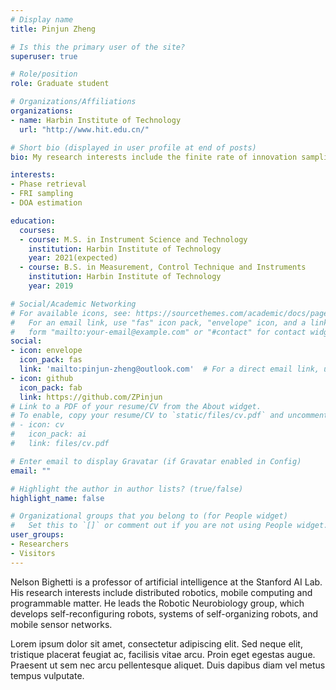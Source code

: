```yaml
---
# Display name
title: Pinjun Zheng

# Is this the primary user of the site?
superuser: true

# Role/position
role: Graduate student

# Organizations/Affiliations
organizations:
- name: Harbin Institute of Technology
  url: "http://www.hit.edu.cn/"

# Short bio (displayed in user profile at end of posts)
bio: My research interests include the finite rate of innovation sampling, phase retrieval, and other inverse problems in signal processing..

interests:
- Phase retrieval
- FRI sampling
- DOA estimation

education:
  courses:
  - course: M.S. in Instrument Science and Technology
    institution: Harbin Institute of Technology
    year: 2021(expected)
  - course: B.S. in Measurement, Control Technique and Instruments
    institution: Harbin Institute of Technology
    year: 2019

# Social/Academic Networking
# For available icons, see: https://sourcethemes.com/academic/docs/page-builder/#icons
#   For an email link, use "fas" icon pack, "envelope" icon, and a link in the
#   form "mailto:your-email@example.com" or "#contact" for contact widget.
social:
- icon: envelope
  icon_pack: fas
  link: 'mailto:pinjun-zheng@outlook.com'  # For a direct email link, use "mailto:pinjun-zheng@outlook.com".
- icon: github
  icon_pack: fab
  link: https://github.com/ZPinjun
# Link to a PDF of your resume/CV from the About widget.
# To enable, copy your resume/CV to `static/files/cv.pdf` and uncomment the lines below.
# - icon: cv
#   icon_pack: ai
#   link: files/cv.pdf

# Enter email to display Gravatar (if Gravatar enabled in Config)
email: ""

# Highlight the author in author lists? (true/false)
highlight_name: false

# Organizational groups that you belong to (for People widget)
#   Set this to `[]` or comment out if you are not using People widget.
user_groups:
- Researchers
- Visitors
---
```


Nelson Bighetti is a professor of artificial intelligence at the Stanford AI Lab. His research interests include distributed robotics, mobile computing and programmable matter. He leads the Robotic Neurobiology group, which develops self-reconfiguring robots, systems of self-organizing robots, and mobile sensor networks.

Lorem ipsum dolor sit amet, consectetur adipiscing elit. Sed neque elit, tristique placerat feugiat ac, facilisis vitae arcu. Proin eget egestas augue. Praesent ut sem nec arcu pellentesque aliquet. Duis dapibus diam vel metus tempus vulputate.
